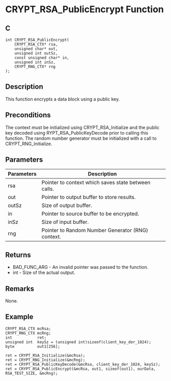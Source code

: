 # CRYPT_RSA_PublicEncrypt Function

## C
    int CRYPT_RSA_PublicEncrypt(
        CRYPT_RSA_CTX* rsa, 
        unsigned char* out, 
        unsigned int outSz, 
        const unsigned char* in, 
        unsigned int inSz, 
        CRYPT_RNG_CTX* rng
    );

## Description

This function encrypts a data block using a public key. 

## Preconditions

The context must be initialized using CRYPT_RSA_Initialize and the public key decoded using RYPT_RSA_PublicKeyDecode prior to calling this function. The random number generator must be initialized with a call to CRYPT_RNG_Initialize.

## Parameters

|Parameters  |Description  |
|----|----|
|rsa |Pointer to context which saves state between calls. |
|out |Pointer to output buffer to store results. |
|outSz |Size of output buffer. |
|in |Pointer to source buffer to be encrypted. |
|inSz |Size of input buffer. |
|rng |Pointer to Random Number Generator (RNG) context. |

## Returns

- BAD_FUNC_ARG - An invalid pointer was passed to the function.
- int - Size of the actual output. 

## Remarks

None.

## Example

    CRYPT_RSA_CTX mcRsa;
    CRYPT_RNG_CTX mcRng;
    int           ret;
    unsigned int  keySz = (unsigned int)sizeof(client_key_der_1024);
    byte          out1[256];

    ret = CRYPT_RSA_Initialize(&mcRsa);
    ret = CRYPT_RNG_Initialize(&mcRng);
    ret = CRYPT_RSA_PublicKeyDecode(&mcRsa, client_key_der_1024, keySz);
    ret = CRYPT_RSA_PublicEncrypt(&mcRsa, out1, sizeof(out1), ourData, RSA_TEST_SIZE, &mcRng);